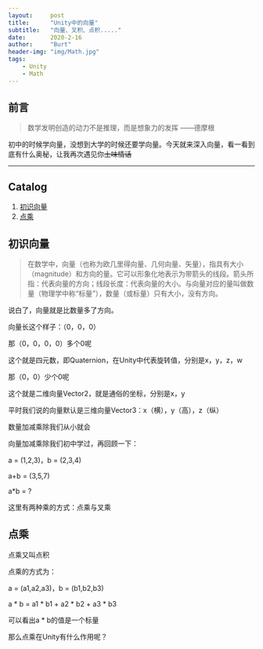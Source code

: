 ```yaml
---
layout:     post
title:      "Unity中的向量"
subtitle:   "向量、叉积、点积....."
date:       2020-2-16
author:     "Burt"
header-img: "img/Math.jpg"
tags:
    - Unity
    - Math
---
```




## 前言

> 数学发明创造的动力不是推理，而是想象力的发挥	——德摩根



初中的时候学向量，没想到大学的时候还要学向量。今天就来深入向量，看一看到底有什么奥秘，让我再次遇见你~~土味情话~~



---

## Catalog

1. [初识向量](#初识向量)
2. [点乘](#点乘)



## 初识向量

>在数学中，向量（也称为欧几里得向量、几何向量、矢量），指具有大小（magnitude）和方向的量。它可以形象化地表示为带箭头的线段。箭头所指：代表向量的方向；线段长度：代表向量的大小。与向量对应的量叫做数量（物理学中称“标量”），数量（或标量）只有大小，没有方向。

说白了，向量就是比数量多了方向。

向量长这个样子：（0，0，0）

那（0，0，0，0）多个0呢

这个就是四元数，即Quaternion，在Unity中代表旋转值，分别是x，y，z，w

那（0，0）少个0呢

这个就是二维向量Vector2，就是通俗的坐标，分别是x，y

平时我们说的向量默认是三维向量Vector3：x（横），y（高），z（纵）

数量加减乘除我们从小就会

向量加减乘除我们初中学过，再回顾一下：

a = (1,2,3)，b = (2,3,4)

a+b = (3,5,7)

a*b = ?

这里有两种乘的方式：点乘与叉乘





## 点乘

点乘又叫点积

点乘的方式为：

a = (a1,a2,a3)，b = (b1,b2,b3)

a * b = a1 * b1 + a2 * b2 + a3 * b3

可以看出a * b的值是一个标量

那么点乘在Unity有什么作用呢？

